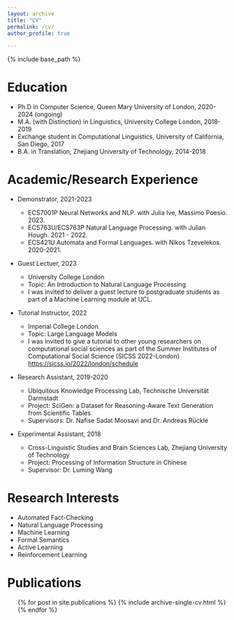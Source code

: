 ```yaml
---
layout: archive
title: "CV"
permalink: /cv/
author_profile: true

---
```


{% include base_path %}

Education
======
* Ph.D in Computer Science, Queen Mary University of London, 2020-2024 (ongoing)
* M.A. (with Distinction) in Linguistics, University College London, 2018-2019
* Exchange student in Computational Linguistics, University of California, San Diego, 2017
* B.A. in Translation, Zhejiang University of Technology, 2014-2018

Academic/Research Experience
======
* Demonstrator, 2021-2023
  * ECS7001P Neural Networks and NLP. with Julia Ive, Massimo Poesio. 2023.
  * ECS763U/ECS763P Natural Language Processing. with Julian Hough. 2021 - 2022.
  * ECS421U Automata and Formal Languages. with Nikos Tzevelekos. 2020-2021.

* Guest Lectuer, 2023
  * University College London
  * Topic: An Introduction to Natural Language Processing
  * I was invited to deliver a guest lecture to postgraduate students as part of a Machine Learning module at UCL.

* Tutorial Instructor, 2022
  * Imperial College London
  * Topic: Large Language Models
  * I was invited to give a tutorial to other young researchers on computational social sciences as part of the Summer Institutes of Computational Social Science (SICSS 2022-London)  https://sicss.io/2022/london/schedule

* Research Assistant, 2019-2020
  * Ubiquitous Knowledge Processing Lab, Technische Universität Darmstadt
  * Project: SciGen: a Dataset for Reasoning-Aware Text Generation from Scientific Tables
  * Supervisors: Dr. Nafise Sadat Moosavi and Dr. Andreas Rücklé

* Experimental Assistant, 2018
  * Cross-Linguistic Studies and Brain Sciences Lab, Zhejiang University of Technology
  * Project: Processing of Information Structure in Chinese 
  * Supervisor: Dr. Luming Wang
  



Research Interests
======
* Automated Fact-Checking
* Natural Language Processing
* Machine Learning
* Formal Semantics
* Active Learning
* Reinforcement Learning

Publications
======
  <ul>{% for post in site.publications %}
    {% include archive-single-cv.html %}
  {% endfor %}</ul>
  

